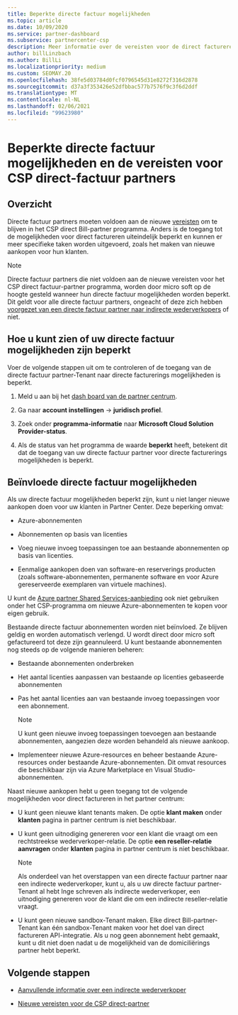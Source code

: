 ```yaml
---
title: Beperkte directe factuur mogelijkheden
ms.topic: article
ms.date: 10/09/2020
ms.service: partner-dashboard
ms.subservice: partnercenter-csp
description: Meer informatie over de vereisten voor de direct factureren van de CSP en wat u kunt doen om te voor komen dat de mogelijkheden worden beperkt. Ga na of uw mogelijkheden zijn beperkt.
author: billLinzbach
ms.author: BillLi
ms.localizationpriority: medium
ms.custom: SEOMAY.20
ms.openlocfilehash: 38fe5d03784d0fcf0796545d31e8272f316d2878
ms.sourcegitcommit: d37a3f353426e52dfbbac577b7576f9c3f6d2ddf
ms.translationtype: MT
ms.contentlocale: nl-NL
ms.lasthandoff: 02/06/2021
ms.locfileid: "99623980"
---
```

# <a name="restricted-direct-bill-capabilities-and-the-requirements-needed-for-csp-direct-bill-partners"></a>Beperkte directe factuur mogelijkheden en de vereisten voor CSP direct-factuur partners  

## <a name="overview"></a>Overzicht

Directe factuur partners moeten voldoen aan de nieuwe [vereisten](direct-partner-new-requirements.md) om te blijven in het CSP direct Bill-partner programma. Anders is de toegang tot de mogelijkheden voor direct factureren uiteindelijk beperkt en kunnen er meer specifieke taken worden uitgevoerd, zoals het maken van nieuwe aankopen voor hun klanten.

> [!Note]
> Directe factuur partners die niet voldoen aan de nieuwe vereisten voor het CSP direct factuur-partner programma, worden door micro soft op de hoogte gesteld wanneer hun directe factuur mogelijkheden worden beperkt. Dit geldt voor alle directe factuur partners, ongeacht of deze zich hebben [voorgezet van een directe factuur partner naar indirecte wederverkopers](transition-direct-to-indirect.md) of niet.  

## <a name="how-to-tell-if-your-direct-bill-capabilities-has-been-restricted"></a>Hoe u kunt zien of uw directe factuur mogelijkheden zijn beperkt

Voer de volgende stappen uit om te controleren of de toegang van de directe factuur partner-Tenant naar directe facturerings mogelijkheden is beperkt.

1. Meld u aan bij het [dash board van de partner centrum](https://partner.microsoft.com/dashboard).

2. Ga naar **account instellingen**  ->  **juridisch profiel**.

3. Zoek onder **programma-informatie** naar **Microsoft Cloud Solution Provider-status**.

4. Als de status van het programma de waarde **beperkt** heeft, betekent dit dat de toegang van uw directe factuur partner voor directe facturerings mogelijkheden is beperkt.

## <a name="affected-direct-bill-capabilities"></a>Beïnvloede directe factuur mogelijkheden

Als uw directe factuur mogelijkheden beperkt zijn, kunt u niet langer nieuwe aankopen doen voor uw klanten in Partner Center. Deze beperking omvat:

- Azure-abonnementen

- Abonnementen op basis van licenties

- Voeg nieuwe invoeg toepassingen toe aan bestaande abonnementen op basis van licenties.

- Eenmalige aankopen doen van software-en reserverings producten (zoals software-abonnementen, permanente software en voor Azure gereserveerde exemplaren van virtuele machines).

U kunt de [Azure partner Shared Services-aanbieding](shared-services.md) ook niet gebruiken onder het CSP-programma om nieuwe Azure-abonnementen te kopen voor eigen gebruik.

Bestaande directe factuur abonnementen worden niet beïnvloed. Ze blijven geldig en worden automatisch verlengd. U wordt direct door micro soft gefactureerd tot deze zijn geannuleerd. U kunt bestaande abonnementen nog steeds op de volgende manieren beheren:

- Bestaande abonnementen onderbreken

- Het aantal licenties aanpassen van bestaande op licenties gebaseerde abonnementen

- Pas het aantal licenties aan van bestaande invoeg toepassingen voor een abonnement. 
 
    >[!Note] 
    >U kunt geen nieuwe invoeg toepassingen toevoegen aan bestaande abonnementen, aangezien deze worden behandeld als nieuwe aankoop.

- Implementeer nieuwe Azure-resources en beheer bestaande Azure-resources onder bestaande Azure-abonnementen. Dit omvat resources die beschikbaar zijn via Azure Marketplace en Visual Studio-abonnementen.

Naast nieuwe aankopen hebt u geen toegang tot de volgende mogelijkheden voor direct factureren in het partner centrum:

- U kunt geen nieuwe klant tenants maken. De optie **klant maken** onder **klanten** pagina in partner centrum is niet beschikbaar.

- U kunt geen uitnodiging genereren voor een klant die vraagt om een rechtstreekse wederverkoper-relatie. De optie **een reseller-relatie aanvragen** onder **klanten** pagina in partner centrum is niet beschikbaar.

    >[!NOTE]
    >Als onderdeel van het overstappen van een directe factuur partner naar een indirecte wederverkoper, kunt u, als u uw directe factuur partner-Tenant al hebt Inge schreven als indirecte wederverkoper, een uitnodiging genereren voor de klant die om een indirecte reseller-relatie vraagt.

- U kunt geen nieuwe sandbox-Tenant maken. Elke direct Bill-partner-Tenant kan één sandbox-Tenant maken voor het doel van direct factureren API-integratie. Als u nog geen abonnement hebt gemaakt, kunt u dit niet doen nadat u de mogelijkheid van de domiciliërings partner hebt beperkt.  

## <a name="next-steps"></a>Volgende stappen

- [Aanvullende informatie over een indirecte wederverkoper](https://assetsprod.microsoft.com/csp-directbill-to-indirect-transition.pdf)

- [Nieuwe vereisten voor de CSP direct-partner](direct-partner-new-requirements.md)
